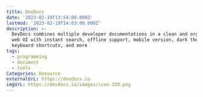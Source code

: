 ```yaml
---
title: DevDocs
date: '2023-02-19T13:54:00.000Z'
lastmod: '2023-02-19T14:03:00.000Z'
description: >-
  DevDocs combines multiple developer documentations in a clean and organized
  web UI with instant search, offline support, mobile version, dark theme,
  keyboard shortcuts, and more
tags:
  - programming
  - document
  - tools
Categories: Resource
externalUrL: https://devdocs.io
imgUrL: https://devdocs.io/images/icon-320.png
---
```

